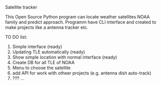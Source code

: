 Satellite tracker


This Open Source Python program can locate weather satellites NOAA family and predict approach.
Programm have CLI interface and created to make projects like a antenna tracker etc.

TO DO list:

1. Simple interface (ready)
2. Updating TLE automatically (ready)
3. Show simple location with normal interface (ready)
4. Create DB for all TLE of NOAA
5. Menu to choose the satellite
6. add API for work with otheer projects (e.g. antenna dish auto-track)
7. ???
...

